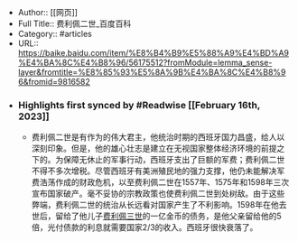 - Author:: [[网页]]
- Full Title:: 费利佩二世_百度百科
- Category:: #articles
- URL:: https://baike.baidu.com/item/%E8%B4%B9%E5%88%A9%E4%BD%A9%E4%BA%8C%E4%B8%96/56175512?fromModule=lemma_sense-layer&fromtitle=%E8%85%93%E5%8A%9B%E4%BA%8C%E4%B8%96&fromid=9816582
- ### Highlights first synced by #Readwise [[February 16th, 2023]]
    - 费利佩二世是有作为的伟大君主，他统治时期的西班牙国力昌盛，给人以深刻印象。但是，他的雄心壮志是建立在无视国家整体经济环境的前提之下的。为保障无休止的军事行动，西班牙支出了巨额的军费；费利佩二世不得不多次增税。尽管西班牙有美洲殖民地的强力支撑，他仍未能解决军费浩荡作成的财政危机，以至费利佩二世在1557年、1575年和1598年三次宣布国家破产。毫不妥协的宗教政策也使费利佩二世到处树敌。由于这些弊端，费利佩二世的统治从长远看对国家产生了不利影响。1598年在他去世后，留给了他儿子[费利佩三世](/item/%E8%B4%B9%E5%88%A9%E4%BD%A9%E4%B8%89%E4%B8%96/22879796?fromModule=lemma_inlink)的一亿金币的债务，是他父亲留给他的5倍，光付债款的利息就需要国家2/3的收入。西班牙很快衰落了。
